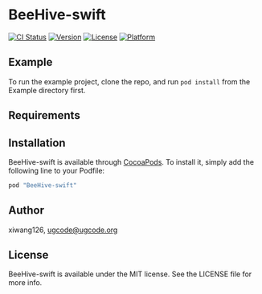 # BeeHive-swift

[![CI Status](http://img.shields.io/travis/xiwang126/BeeHive-swift.svg?style=flat)](https://travis-ci.org/xiwang126/BeeHive-swift)
[![Version](https://img.shields.io/cocoapods/v/BeeHive-swift.svg?style=flat)](http://cocoapods.org/pods/BeeHive-swift)
[![License](https://img.shields.io/cocoapods/l/BeeHive-swift.svg?style=flat)](http://cocoapods.org/pods/BeeHive-swift)
[![Platform](https://img.shields.io/cocoapods/p/BeeHive-swift.svg?style=flat)](http://cocoapods.org/pods/BeeHive-swift)

## Example

To run the example project, clone the repo, and run `pod install` from the Example directory first.

## Requirements

## Installation

BeeHive-swift is available through [CocoaPods](http://cocoapods.org). To install
it, simply add the following line to your Podfile:

```ruby
pod "BeeHive-swift"
```

## Author

xiwang126, ugcode@ugcode.org

## License

BeeHive-swift is available under the MIT license. See the LICENSE file for more info.
